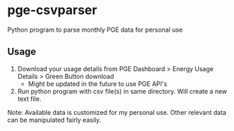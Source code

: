 # pge-csvparser
Python program to parse monthly PGE data for personal use

## Usage
1. Download your usage details from PGE Dashboard > Energy Usage Details > Green Button download
   * Might be updated in the future to use PGE API's
2. Run python program with csv file(s) in same directory. Will create a new text file.

Note: Available data is customized for my personal use. Other relevant data can be manipulated fairly easily.
